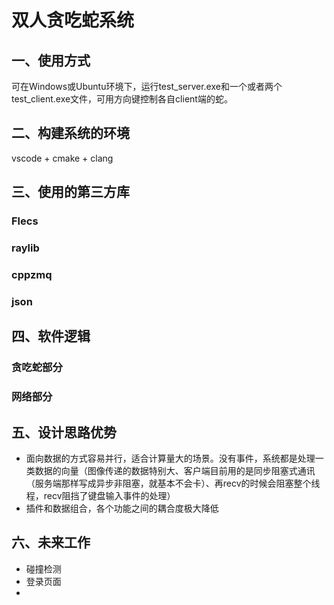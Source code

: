 # 双人贪吃蛇系统
## 一、使用方式
可在Windows或Ubuntu环境下，运行test_server.exe和一个或者两个test_client.exe文件，可用方向键控制各自client端的蛇。
## 二、构建系统的环境
vscode + cmake + clang
## 三、使用的第三方库
### Flecs
### raylib
### cppzmq
### json
## 四、软件逻辑
### 贪吃蛇部分
### 网络部分
## 五、设计思路优势
- 面向数据的方式容易并行，适合计算量大的场景。没有事件，系统都是处理一类数据的向量（图像传递的数据特别大、客户端目前用的是同步阻塞式通讯（服务端那样写成异步非阻塞，就基本不会卡）、再recv的时候会阻塞整个线程，recv阻挡了键盘输入事件的处理）
- 插件和数据组合，各个功能之间的耦合度极大降低
## 六、未来工作
- 碰撞检测
- 登录页面
- 